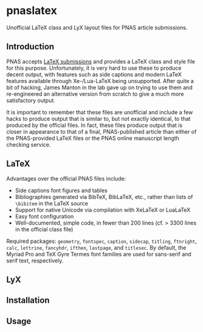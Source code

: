 pnaslatex
=========

Unofficial LaTeX class and LyX layout files for PNAS article submissions.

## Introduction
PNAS accepts [LaTeX submissions](http://www.pnas.org/site/authors/LaTex.xhtml) and provides a LaTeX class and style file for this purpose.
Unfortunately, it is very hard to use these to produce decent output, with features such as side captions and modern LaTeX features available through Xe-/Lua-LaTeX being unsupported.
After quite a bit of hacking, James Manton in the lab gave up on trying to use them and re-engineered an alternative version from scratch to give a much more satisfactory output.

It is important to remember that these files are unofficial and include a few hacks to produce output that is similar to, but not exactly identical, to that produced by the official files.
In fact, these files produce output that is closer in appearance to that of a final, PNAS-published article than either of the PNAS-provided LaTeX files or the PNAS online manuscript length checking service.


## LaTeX
Advantages over the official PNAS files include:
 * Side captions font figures and tables
 * Bibliographies generated via BibTeX, BibLaTeX, etc., rather than lists of ``\bibitem`` in the LaTeX source
 * Support for native Unicode via compilation with XeLaTeX or LuaLaTeX
 * Easy font configuration
 * Well-documented, simple code, in fewer than 200 lines (cf. > 3300 lines in the official class file)

Required packages: ``geometry``, ``fontspec``, ``caption``, ``sidecap``, ``titling``, ``ftnright``, ``calc``, ``lettrine``, ``fancyhdr``, ``ifthen``, ``lastpage``, and ``titlesec``.
By default, the Myriad Pro and TeX Gyre Termes font families are used for sans-serif and serif text, respectively.

## LyX


## Installation


## Usage